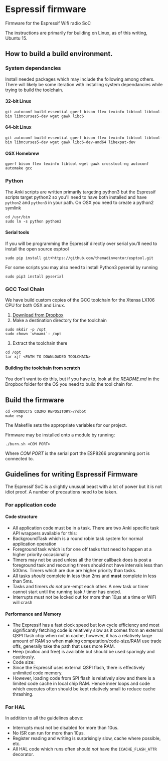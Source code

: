 # Espressif firmware
Firmware for the Espressif Wifi radio SoC

The instructions are primarily for building on Linux, as of this writing, Ubuntu 15.

## How to build a build environment.

### System dependancies
Install needed packages which may include the following among others. There will likely be some iteration with
installing system dependancies while trying to build the toolchain.

#### 32-bit Linux
```
git autoconf build-essential gperf bison flex texinfo libtool libtool-bin libncurses5-dev wget gawk libc6
```
#### 64-bit Linux
```
git autoconf build-essential gperf bison flex texinfo libtool libtool-bin libncurses5-dev wget gawk libc6-dev-amd64 libexpat-dev
```
#### OSX Homebrew
```
gperf bison flex texinfo libtool wget gawk crosstool-ng autoconf automake gcc
```

### Python
The Anki scripts are written primarily targeting python3 but the Espressif scripts target python2 so you'll need to
have both installed and have ```python2``` and ```python3``` in your path. On OSX you need to create a python2 symlink
```
cd /usr/bin
sudo ln -s python python2
```

#### Serial tools
If you will be programming the Espressif directly over serial you'll need to install the open source esptool
```
sudo pip install git+https://github.com/themadinventor/esptool.git
```

For some scripts you may also need to install Python3 pyserial by running
```
sudo pip3 install pyserial
```

### GCC Tool Chain
We have build custom copies of the GCC toolchain for the Xtensa LX106 CPU for both OSX and Linux.
1. [Download from Dropbox](https://www.dropbox.com/sh/7zmuion2gti5bed/AABrkJ5n9XsZ91mWlCU9w09qa?dl=0)
2. Make a destination directory for the toolchain
```
sudo mkdir -p /opt
sudo chown `whoami`: /opt
```
3. Extract the toolchain there
```
cd /opt
tar xjf <PATH TO DOWNLOADED TOOLCHAIN>
```

#### Building the toolchain from scratch
You don't want to do this, but if you have to, look at the _README.md_ in the Dropbox folder for the OS you need to build the tool chain for.

## Build the firmware

```
cd <PRODUCTS COZMO REPOSITORY>/robot
make esp
```
The Makefile sets the appropriate variables for our project.

Firmware may be installed onto a module by running:
```
./burn.sh <COM PORT>
```
Where _COM PORT_ is the serial port the ESP8266 programming port is connected to.

## Guidelines for writing Espressif Firmware
The Espressif SoC is a slightly unusual beast with a lot of power but it is not idiot proof. A number of precautions
need to be taken.

### For application code

#### Code structure
* All application code must be in a task. There are two Anki specific task API wrappers available for this:
 * BackgroundTask which is a round robin task system for normal application operation
 * Foreground task which is for one off tasks that need to happen at a higher priority occasionally
* Timers may not be used unless all the timer callback does is post a foreground task and reocuring timers should not have intervals less than 500ms. Timers which are due are higher priority than tasks.
* All tasks *should* complete in less than 2ms and **must** complete in less than 5ms.
* Tasks and timers *do not* pre-empt each other. A new task or timer cannot start until the running task / timer has
  ended.
* Interrupts must not be locked out for more than 10µs at a time or WiFi will crash

#### Performance and Memory
* The Expressif has a fast clock speed but low cycle efficiency and most significantly fetching code is relatively slow as it comes from an external QSPI flash chip when not in cache, however, it has a relatively large amount of RAM so when making computation/code-size/RAM use trade offs, generally take the path that uses more RAM.
* Heep (malloc and free) is available but should be used sparingly and cautiously.
* Code size:
 * Since the Espressif uses external QSPI flash, there is effectively unlimited code memory.
 * However, loading code from SPI flash is relatively slow and there is a limited code cache in local chip RAM. Hence
  inner loops and code which executes often should be kept relatively small to reduce cache thrashing.

### For HAL
In addition to all the guidelines above:
* Interrupts must not be disabled for more than 10us.
* No ISR can run for more than 10µs.
* Register reading and writing is surprisingly slow, cache where possible, etc.
* All HAL code which runs often should *not* have the `ICACHE_FLASH_ATTR` decorator.
